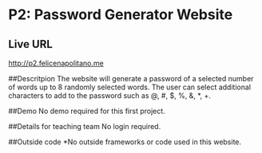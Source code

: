 # P2: Password Generator Website

## Live URL
<http://p2.felicenapolitano.me>

##Descritpion
The website will generate a password of a selected number of words up to 8 randomly selected words. The user can select additional characters to add to the password such as @, #, $, %, &, *, +.

##Demo
No demo required for this first project.

##Details for teaching team
No login required.

##Outside code
*No outside frameworks or code used in this website.
